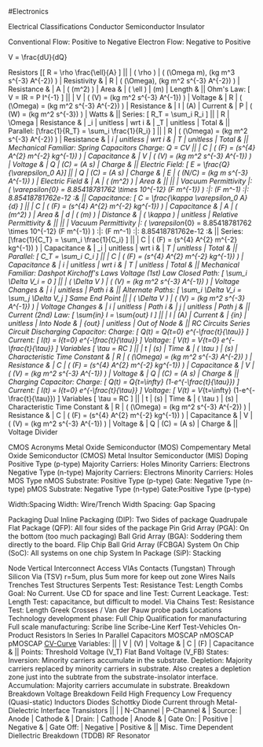#Electronics

Electrical Classifications
	Conductor
	Semiconductor
	Insulator
	
Conventional Flow: Positive to Negative
Electron Flow: Negative to Positive

V = \frac{dU}{dQ}

Resistors
	\[[ R  = \rho \frac{\ell}{A} \]
		||
		| \( \rho \)	| \( (\Omega m), (kg m^3 s^{-3} A^{-2})	\)	| Resistivity	&
		| R				| \( (\Omega), (kg m^2 s^{-3} A^{-2})	\)	| Resistance	&
		| A				| \( (m^2) \)								| Area			&
		| \( \ell \)	| (m)										| Length		&
		||
	Ohm's Law: \[ V = IR = P I^{-1} \]
		||
		| V		| \( (V) = (kg m^2 s^{-3} A^{-1}) \)			| Voltage		&
		| R		| \( (\Omega) = (kg m^2 s^{-3} A^{-2}) \)		| Resistance	&
		| I		| (A)											| Current		&
		| P		| \( (W) = (kg m^2 s^{-3}) \)					| Watts			&
		||
	Series: \[ R_T = \sum_i R_i \]
		||
		| R		|  \Omega	| Resistance	&
		| _i	| unitless									| wrt i			&
		| _T	| unitless									| Total			&
		||
	Parallel: \[\frac{1}{R_T} = \sum_i \frac{1}{R_i} \]
		||
		| R		| \( (\Omega) = (kg m^2 s^{-3} A^{-2}) \)	| Resistance	&
		| _i	| unitless									| wrt i			&
		| _T	| unitless									| Total			&
		||
	Mechanical Familiar: Spring
Capacitors
	Charge: Q = CV
		||
		| C		| \( (F) = (s^{4} A^{2} m^{-2} kg^{-1}) \)		| Capacitance	&
		| V		| \( (V) = (kg m^2 s^{-3} A^{-1}) \)			| Voltage		&
		| Q		| (C) = (A s)									| Charge		&
		||
	Electric Field: \[ E = \frac{Q}{\varepsilon_0 A}\]
		||
		| Q		| (C) = (A s)								| Charge			&
		| E		| \( (N/C) =  (kg m s^{-3} A^{-1}) \)		| Electric Field	&
		| A		| \( (m^2) \)								| Area				&
		||
		||
		| Vacuum Permittivity	|:	\( \varepsilon_{0} = 8.85418781762 \times 10^{-12}	(F m^{-1}) \)									:|:		(F m^-1)		:|:		8.85418781762e-12		:&
		||
	Capacitance: \[ C = \frac{\kappa \varepsilon_0 A}{d} \]
		||
		| C				| \( (F) = (s^{4} A^{2} m^{-2} kg^{-1}) \)		| Capacitance			&
		| A				| \( (m^2) \)									| Area					&
		| d				| \( (m) \)										| Distance				&
		| \( \kappa \)	| unitless										| Relative Permittivity	&
		||
		||
		| Vacuum Permittivity	|:	\( \varepsilon_{0} = 8.85418781762 \times 10^{-12}	(F m^{-1}) \)									:|:		(F m^-1)		:|:		8.85418781762e-12		:&
		||
	Series: \[\frac{1}{C_T} = \sum_i \frac{1}{C_i} \]
		||
		| C		| \( (F) = (s^{4} A^{2} m^{-2} kg^{-1}) \)		| Capacitance	&
		| _i	| unitless										| wrt i			&
		| _T	| unitless										| Total			&
		||
	Parallel: \[ C_T = \sum_i C_i \]
		||
		| C		| \( (F) = (s^{4} A^{2} m^{-2} kg^{-1}) \)		| Capacitance	&
		| _i	| unitless										| wrt i			&
		| _T	| unitless										| Total			&
		||
	Mechanical Familiar: Dashpot
Kirchoff's Laws
	Voltage (1st) Law
		Closed Path: \[ \sum_i \Delta V_i = 0 \]
			||
			| \( \Delta V \)	| \( (V) = (kg m^2 s^{-3} A^{-1}) \)	| Voltage Changes	&
			| _i				| unitless								| Path i			&
			||
		Alternate Paths: \[ \sum_i \Delta V_i = \sum_j \Delta V_j \]
			Same End Point
			||
			| \( \Delta V \)	| \( (V) = (kg m^2 s^{-3} A^{-1}) \)	| Voltage Changes	&
			| _i				| unitless								| Path i			&
			| _j				| unitless								| Path j			&
			||
	Current (2nd) Law: \[ \sum_{in} I = \sum_{out} I \]
		||
		| I			| (A)			| Current		&
		| _{in}		| unitless		| Into Node		&
		| _{out}	| unitless		| Out of Node	&
		||
RC Circuits
	Series Circuit
		Discharging Capacitor:
			Charge:  \[ Q(t) = Q_{t=0} e^{-\frac{t}{\tau}} \]
			Current: \[ I(t) = I_{t=0} e^{-\frac{t}{\tau}} \]
			Voltage: \[ V(t) = V_{t=0} e^{-\frac{t}{\tau}} \]
			Variables
				\[ \tau = RC \]
				||
				| t				| (s)											| Time							&
				| \( \tau \) 	| (s)											| Characteristic Time Constant	&
				| R				| \( (\Omega) = (kg m^2 s^{-3} A^{-2}) \)		| Resistance					&
				| C				| \( (F) = (s^{4} A^{2} m^{-2} kg^{-1}) \)		| Capacitance					&
				| V				| \( (V) = (kg m^2 s^{-3} A^{-1}) \)			| Voltage						&
				| Q				| (C) = (A s)									| Charge						&
				||
		Charging Capacitor:
			Charge:  \[ Q(t) = Q_{t=\infty} (1-e^{-\frac{t}{\tau}}) \]
			Current: \[ I(t) = I_{t=0} e^{-\frac{t}{\tau}} \]
			Voltage: \[ V(t) = V_{t=\infty} (1-e^{-\frac{t}{\tau}}) \]
			Variables
				\[ \tau = RC \]
				||
				| t				| (s)											| Time							&
				| \( \tau \) 	| (s)											| Characteristic Time Constant	&
				| R				| \( (\Omega) = (kg m^2 s^{-3} A^{-2}) \)		| Resistance					&
				| C				| \( (F) = (s^{4} A^{2} m^{-2} kg^{-1}) \)		| Capacitance					&
				| V				| \( (V) = (kg m^2 s^{-3} A^{-1}) \)			| Voltage						&
				| Q				| (C) = (A s)									| Charge						&
				||
Voltage Divider





CMOS
	Acronyms
		Metal Oxide Semiconductor (MOS)
		Compementary Metal Oxide Semiconductor (CMOS)
		Metal Insultor Semiconductor (MIS)
	Doping
		Positive Type (p-type)
			Majority Carriers: Holes
			Minority Carriers: Electrons 
		Negative Type (n-type)
			Majority Carriers: Electrons
			Minority Carriers: Holes
	MOS Type 
		nMOS
			Substrate: Positive Type (p-type)
			Gate: Negative Type (n-type)
		pMOS
			Substrate:  Negative Type (n-type)
			Gate:Positive Type (p-type)

Width:Spacing
	Width: Wire/Trench Width
	Spacing: Gap Spacing

Packaging
	Dual Inline Packaging (DIP): Two Sides of package
	Quadrupale Flat Package (QFP): All four sides of the package
	Pin Grid Array (PGA): On the bottom (too much packaging)
	Ball Grid Array (BGA): Soddering them directly to the board.
	Flip Chip Ball Grid Array (FCBGA)
	System On Chip (SoC): All systems on one chip
	System In Package (SiP): Stacking
	
	
Node
	Vertical Interconnect Access VIAs
		Contacts (Tungstan)
		Through Silicon Via (TSV) r=5um, plus 5um more for keep out zone
	Wires
		Nails
		Trenches
	Test Structures
		Serpents
			Test: Resistance
			Test: Length
		Combs
			Goal: No Current.
			Use CD for space and line
			Test: Current Leackage.
			Test: Length
			Test: capacitance, but difficult to model. 
		Via Chains
			Test: Resistance
			Test: Length
		Greek Crosses / Van der Pauw 
		probe pads
		Locations
			Technology development phase: Full Chip
			Qualification for manufacturing
			Full scale manufacturing: Scribe line 
			Scribe-Line
			Kerf
			Test-Vehicles
			On-Product
Resistors
	In Series
	In Parallel
Capacitors
	MOSCAP
		nMOSCAP
		pMOSCAP
	[CV-Curve](http://i.imgur.com/PtM4BDK.png)
		Variables:
			||
			| V		| (V)	|	Voltage		&
			| C		| (F)	|	Capacitance	&
			||
		Points:
			Threshold Voltage (V_T)
			Flat Band Voltage (V_FB)
		States:
			Inversion: Minority carriers accumulate in the substrate.
			Depletion: Majority carriers replaced by minority carriers in substrate.
				Also creates a depletion zone just into the subtrate from the substrate-insolator interface. 
			Accumulation: Majority carriers accumulate in substrate.
			Breakdown
				Breakdown Voltage
				Breakdown Feild
		High Frequency
		Low Frequency (Quasi-static)
Inductors
Diodes
	Schottky Diode
		Current through Metal-Dielectric Interface
Transistors
	||
	|			| N-Channel		| P-Channel		&
	| Source:	| Anode			| Cathode		&
	| Drain:	| Cathode		| Anode			&
	| Gate On:	| Positive		| Negative		&
	| Gate Off:	| Negative		| Positive		&
	||
Misc.
	Time Dependent Diellectric Breakdown (TDDB)
	RF Resonator
